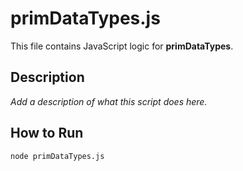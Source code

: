 # primDataTypes.js

This file contains JavaScript logic for **primDataTypes**.

## Description
_Add a description of what this script does here._

## How to Run
```bash
node primDataTypes.js
```
